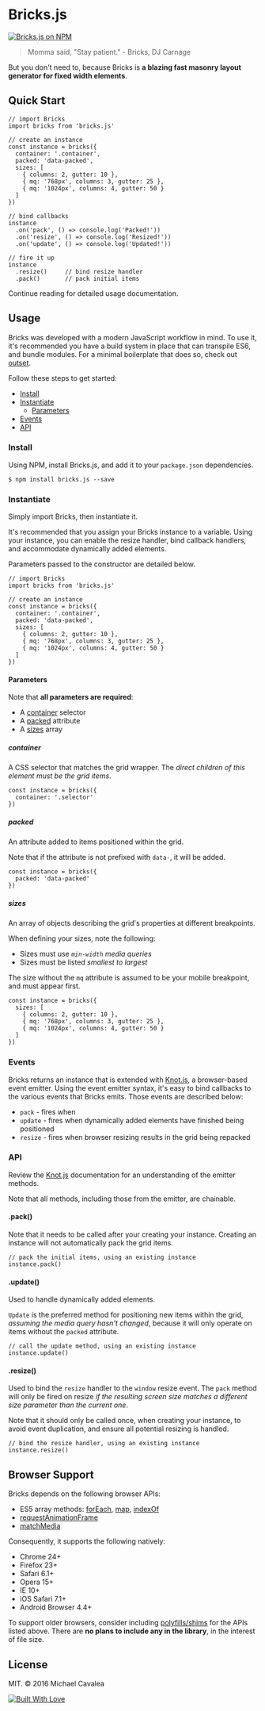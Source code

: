 # Bricks.js

[![Bricks.js on NPM](https://img.shields.io/npm/v/bricks.js.svg)](https://www.npmjs.com/package/bricks.js)

> Momma said, "Stay patient." - Bricks, DJ Carnage

But you don't need to, because Bricks is **a blazing fast masonry layout generator for fixed width elements**.

## Quick Start

```es6
// import Bricks
import bricks from 'bricks.js'

// create an instance
const instance = bricks({
  container: '.container',
  packed: 'data-packed',
  sizes: [
    { columns: 2, gutter: 10 },
    { mq: '768px', columns: 3, gutter: 25 },
    { mq: '1024px', columns: 4, gutter: 50 }
  ]
})

// bind callbacks
instance
  .on('pack', () => console.log('Packed!'))
  .on('resize', () => console.log('Resized!'))
  .on('update', () => console.log('Updated!'))

// fire it up
instance
  .resize()     // bind resize handler
  .pack()       // pack initial items
```

Continue reading for detailed usage documentation.

## Usage

Bricks was developed with a modern JavaScript workflow in mind. To use it, it's recommended you have a build system in place that can transpile ES6, and bundle modules. For a minimal boilerplate that does so, check out [outset](https://github.com/callmecavs/outset).

Follow these steps to get started:

* [Install](#install)
* [Instantiate](#instantiate)
  * [Parameters](#parameters)
* [Events](#events)
* [API](#api)

### Install

Using NPM, install Bricks.js, and add it to your `package.json` dependencies.

```
$ npm install bricks.js --save
```

### Instantiate

Simply import Bricks, then instantiate it.

It's recommended that you assign your Bricks instance to a variable. Using your instance, you can enable the resize handler, bind callback handlers, and accommodate dynamically added elements.

Parameters passed to the constructor are detailed below.

```es6
// import Bricks
import bricks from 'bricks.js'

// create an instance
const instance = bricks({
  container: '.container',
  packed: 'data-packed',
  sizes: [
    { columns: 2, gutter: 10 },
    { mq: '768px', columns: 3, gutter: 25 },
    { mq: '1024px', columns: 4, gutter: 50 }
  ]
})
```

#### Parameters

Note that **all parameters are required**:

* A [container](#container) selector
* A [packed](#packed) attribute
* A [sizes](#sizes) array

##### container

A CSS selector that matches the grid wrapper. The _direct children of this element must be the grid items_.

```es6
const instance = bricks({
  container: '.selector'
})
```

##### packed

An attribute added to items positioned within the grid.

Note that if the attribute is not prefixed with `data-`, it will be added.

```es6
const instance = bricks({
  packed: 'data-packed'
})
```

##### sizes

An array of objects describing the grid's properties at different breakpoints.

When defining your sizes, note the following:

* Sizes must use _`min-width` media queries_
* Sizes must be listed _smallest to largest_

The size without the `mq` attribute is assumed to be your mobile breakpoint, and must appear first.

```es6
const instance = bricks({
  sizes: [
    { columns: 2, gutter: 10 },
    { mq: '768px', columns: 3, gutter: 25 },
    { mq: '1024px', columns: 4, gutter: 50 }
  ]
})
```

### Events

Bricks returns an instance that is extended with [Knot.js](https://github.com/callmecavs/knot.js), a browser-based event emitter. Using the event emitter syntax, it's easy to bind callbacks to the various events that Bricks emits. Those events are described below:

* `pack` - fires when
* `update` - fires when dynamically added elements have finished being positioned
* `resize` - fires when browser resizing results in the grid being repacked

### API

Review the [Knot.js](https://github.com/callmecavs/knot.js) documentation for an understanding of the emitter methods.

Note that all methods, including those from the emitter, are chainable.

#### .pack()

Note that it needs to be called after your creating your instance. Creating an instance will not automatically pack the grid items.

```es6
// pack the initial items, using an existing instance
instance.pack()
```

#### .update()

Used to handle dynamically added elements.

`Update` is the preferred method for positioning new items within the grid, _assuming the media query hasn't changed_, because it will only operate on items without the `packed` attribute.

```es6
// call the update method, using an existing instance
instance.update()
```

#### .resize()

Used to bind the `resize` handler to the `window` resize event. The `pack` method will only be fired on resize _if the resulting screen size matches a different size parameter than the current one_.

Note that it should only be called once, when creating your instance, to avoid event duplication, and ensure all potential resizing is handled.

```es6
// bind the resize handler, using an existing instance
instance.resize()
```

## Browser Support

Bricks depends on the following browser APIs:

* ES5 array methods: [forEach](https://developer.mozilla.org/en-US/docs/Web/JavaScript/Reference/Global_Objects/Array/forEach), [map](https://developer.mozilla.org/en-US/docs/Web/JavaScript/Reference/Global_Objects/Array/map), [indexOf](https://developer.mozilla.org/en-US/docs/Web/JavaScript/Reference/Global_Objects/Array/indexOf)
* [requestAnimationFrame](https://developer.mozilla.org/en-US/docs/Web/API/window/requestAnimationFrame)
* [matchMedia](https://developer.mozilla.org/en-US/docs/Web/API/Window/matchMedia)

Consequently, it supports the following natively:

* Chrome 24+
* Firefox 23+
* Safari 6.1+
* Opera 15+
* IE 10+
* iOS Safari 7.1+
* Android Browser 4.4+

To support older browsers, consider including [polyfills/shims](https://github.com/Modernizr/Modernizr/wiki/HTML5-Cross-Browser-Polyfills) for the APIs listed above. There are **no plans to include any in the library**, in the interest of file size.

## License

MIT. © 2016 Michael Cavalea

[![Built With Love](http://forthebadge.com/images/badges/built-with-love.svg)](http://forthebadge.com)
